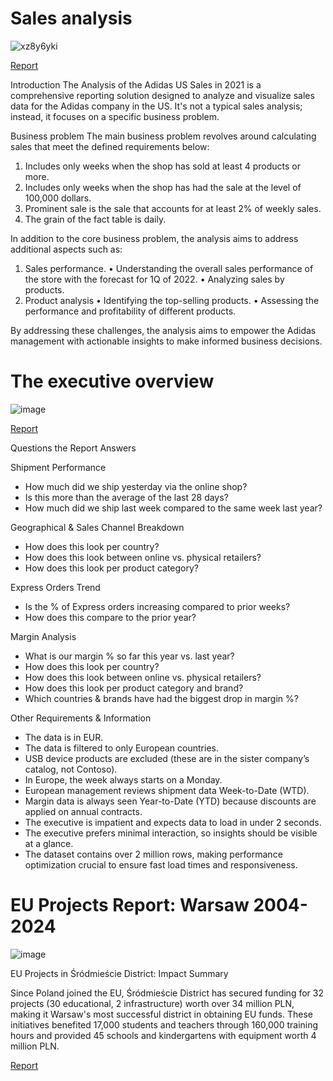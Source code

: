 # Sales analysis

![xz8y6yki](https://github.com/user-attachments/assets/684ac507-5fd1-4f9b-9491-ea7fecc04b43)

[Report](https://app.powerbi.com/links/Ign-5dwSeA?ctid=7fc665fc-e0a2-4dfe-ba20-844f7e249079&pbi_source=linkShare) 

Introduction
The Analysis of the Adidas US Sales in 2021 is a comprehensive reporting solution designed to analyze and visualize sales data for the Adidas company in the US. It's not a typical sales analysis; instead, it focuses on a specific business problem.

Business problem
The main business problem revolves around calculating sales that meet the defined requirements below:
1. Includes only weeks when the shop has sold at least 4 products or more.
2. Includes only weeks when the shop has had the sale at the level of 100,000 dollars.
3. Prominent sale is the sale that accounts for at least 2% of weekly sales.
4. The grain of the fact table is daily.

In addition to the core business problem, the analysis aims to address additional aspects such as:
1. Sales performance.
   •	Understanding the overall sales performance of the store with the forecast for 1Q of 2022.
   •	Analyzing sales by products.
3. Product analysis
   •	Identifying the top-selling products.
   •	Assessing the performance and profitability of different products.

By addressing these challenges, the analysis aims to empower the Adidas management with actionable insights to make informed business decisions.


# The executive overview

![image](https://github.com/user-attachments/assets/3f1b7904-701c-417c-a2f4-5a13217df188)

[Report]()

Questions the Report Answers

Shipment Performance
* How much did we ship yesterday via the online shop?
* Is this more than the average of the last 28 days?
* How much did we ship last week compared to the same week last year?

Geographical & Sales Channel Breakdown
* How does this look per country?
* How does this look between online vs. physical retailers?
* How does this look per product category?

Express Orders Trend
* Is the % of Express orders increasing compared to prior weeks?
* How does this compare to the prior year?

Margin Analysis
* What is our margin % so far this year vs. last year?
* How does this look per country?
* How does this look between online vs. physical retailers?
* How does this look per product category and brand?
* Which countries & brands have had the biggest drop in margin %?

Other Requirements & Information
* The data is in EUR.
* The data is filtered to only European countries.
* USB device products are excluded (these are in the sister company’s catalog, not Contoso).
* In Europe, the week always starts on a Monday.
* European management reviews shipment data Week-to-Date (WTD).
* Margin data is always seen Year-to-Date (YTD) because discounts are applied on annual contracts.
* The executive is impatient and expects data to load in under 2 seconds.
* The executive prefers minimal interaction, so insights should be visible at a glance.
* The dataset contains over 2 million rows, making performance optimization crucial to ensure fast load times and responsiveness.


# EU Projects Report: Warsaw 2004-2024

![image](https://github.com/user-attachments/assets/7a4ffc07-afa7-4d15-a4a7-c2b2c270f553)

EU Projects in Śródmieście District: Impact Summary

Since Poland joined the EU, Śródmieście District has secured funding for 32 projects (30 educational, 2 infrastructure) worth over 34 million PLN, making it Warsaw's most successful district in obtaining EU funds. These initiatives benefited 17,000 students and teachers through 160,000 training hours and provided 45 schools and kindergartens with equipment worth 4 million PLN.

[Report](https://app.powerbi.com/links/QhI1JYcPTm?ctid=7fc665fc-e0a2-4dfe-ba20-844f7e249079&pbi_source=linkShare)
